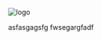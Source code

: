 
![logo](https://user-images.githubusercontent.com/106116720/176218871-35203e12-ece2-426e-9052-f630205d4175.svg)


asfasgagsfg
fwsegargfadf

